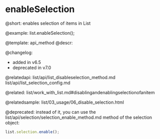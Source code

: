enableSelection
=============

@short: enables selection of items in List





@example:
list.enableSelection();


@template: api_method
@descr:





@changelog: 
- added in v6.5
- deprecated in v7.0


@relatedapi: 
list/api/list_disableselection_method.md
list/api/list_selection_config.md

@related: list/work_with_list.md#disablingandenablingselectionofanitem


@relatedsample: list/03_usage/06_disable_selection.html

@deprecated: instead of it, you can use the list/api/selection/selection_enable_method.md method of the selection object:
~~~js
list.selection.enable();
~~~